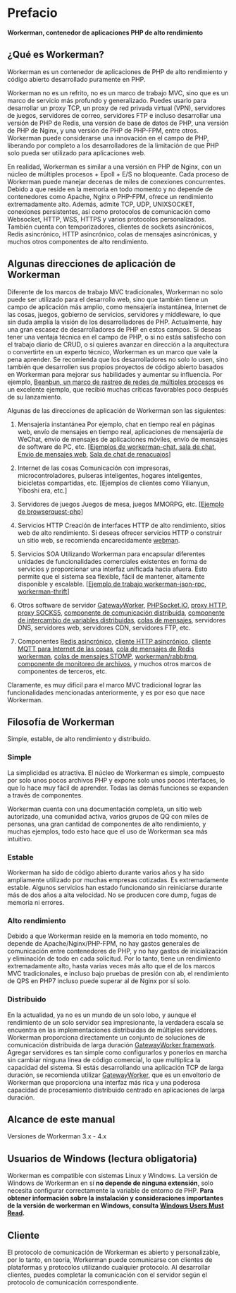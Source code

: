 # Prefacio

**Workerman, contenedor de aplicaciones PHP de alto rendimiento**

## ¿Qué es Workerman?
Workerman es un contenedor de aplicaciones de PHP de alto rendimiento y código abierto desarrollado puramente en PHP.

Workerman no es un refrito, no es un marco de trabajo MVC, sino que es un marco de servicio más profundo y generalizado. Puedes usarlo para desarrollar un proxy TCP, un proxy de red privada virtual (VPN), servidores de juegos, servidores de correo, servidores FTP e incluso desarrollar una versión de PHP de Redis, una versión de base de datos de PHP, una versión de PHP de Nginx, y una versión de PHP de PHP-FPM, entre otros. Workerman puede considerarse una innovación en el campo de PHP, liberando por completo a los desarrolladores de la limitación de que PHP solo pueda ser utilizado para aplicaciones web.

En realidad, Workerman es similar a una versión en PHP de Nginx, con un núcleo de múltiples procesos + Epoll + E/S no bloqueante. Cada proceso de Workerman puede manejar decenas de miles de conexiones concurrentes. Debido a que reside en la memoria en todo momento y no depende de contenedores como Apache, Nginx o PHP-FPM, ofrece un rendimiento extremadamente alto. Además, admite TCP, UDP, UNIXSOCKET, conexiones persistentes, así como protocolos de comunicación como Websocket, HTTP, WSS, HTTPS y varios protocolos personalizados. También cuenta con temporizadores, clientes de sockets asincrónicos, Redis asincrónico, HTTP asincrónico, colas de mensajes asincrónicas, y muchos otros componentes de alto rendimiento.

## Algunas direcciones de aplicación de Workerman
Diferente de los marcos de trabajo MVC tradicionales, Workerman no solo puede ser utilizado para el desarrollo web, sino que también tiene un campo de aplicación más amplio, como mensajería instantánea, Internet de las cosas, juegos, gobierno de servicios, servidores y middleware, lo que sin duda amplía la visión de los desarrolladores de PHP. Actualmente, hay una gran escasez de desarrolladores de PHP en estos campos. Si deseas tener una ventaja técnica en el campo de PHP, o si no estás satisfecho con el trabajo diario de CRUD, o si quieres avanzar en dirección a la arquitectura o convertirte en un experto técnico, Workerman es un marco que vale la pena aprender. Se recomienda que los desarrolladores no solo lo usen, sino también que desarrollen sus propios proyectos de código abierto basados en Workerman para mejorar sus habilidades y aumentar su influencia. Por ejemplo, [Beanbun, un marco de rastreo de redes de múltiples procesos](https://github.com/kiddyuchina/Beanbun) es un excelente ejemplo, que recibió muchas críticas favorables poco después de su lanzamiento.

Algunas de las direcciones de aplicación de Workerman son las siguientes:

1. Mensajería instantánea
   Por ejemplo, chat en tiempo real en páginas web, envío de mensajes en tiempo real, aplicaciones de mensajería de WeChat, envío de mensajes de aplicaciones móviles, envío de mensajes de software de PC, etc.
   [[Ejemplos de workerman-chat, sala de chat](https://www.workerman.net/workerman-chat), [Envío de mensajes web](https://www.workerman.net/web-sender), [Sala de chat de renacuajos](https://www.workerman.net/workerman-todpole)]

2. Internet de las cosas
   Comunicación con impresoras, microcontroladores, pulseras inteligentes, hogares inteligentes, bicicletas compartidas, etc.
   [Ejemplos de clientes como Yilianyun, Yiboshi era, etc.]

3. Servidores de juegos
   Juegos de mesa, juegos MMORPG, etc.
   [[Ejemplo de browserquest-php](https://www.workerman.net/browserquest)]

4. Servicios HTTP
   Creación de interfaces HTTP de alto rendimiento, sitios web de alto rendimiento. Si deseas ofrecer servicios HTTP o construir un sitio web, se recomienda encarecidamente [webman](https://github.com/walkor/webman).

5. Servicios SOA
   Utilizando Workerman para encapsular diferentes unidades de funcionalidades comerciales existentes en forma de servicios y proporcionar una interfaz unificada hacia afuera. Esto permite que el sistema sea flexible, fácil de mantener, altamente disponible y escalable.
   [[Ejemplo de trabajo workerman-json-rpc](https://github.com/walkor/workerman-jsonrpc), [workerman-thrift](https://github.com/walkor/workerman-thrift)]

6. Otros software de servidor
   [GatewayWorker](https://www.workerman.net/doc/gateway-worker), [PHPSocket.IO](https://www.workerman.net/phpsocket_io), [proxy HTTP](https://github.com/walkor/php-http-proxy), [proxy SOCKS5](https://github.com/walkor/php-socks5), [componente de comunicación distribuida](https://github.com/walkor/Channel), [componente de intercambio de variables distribuidas](https://github.com/walkor/GlobalData), [colas de mensajes](https://github.com/walkor/workerman-queue), servidores DNS, servidores web, servidores CDN, servidores FTP, etc.

7. Componentes
   [Redis asincrónico](components/workerman-redis.md), [cliente HTTP asincrónico](components/workerman-http-client.md), [cliente MQTT para Internet de las cosas](components/workerman-mqtt.md), [cola de mensajes de Redis workerman](components/workerman-redis-queue.md), [colas de mensajes STOMP](components/workerman-stomp.md), [workerman/rabbitmq](components/workerman-rabbitmq.md), [componente de monitoreo de archivos](components/file-monitor.md), y muchos otros marcos de componentes de terceros, etc.

Claramente, es muy difícil para el marco MVC tradicional lograr las funcionalidades mencionadas anteriormente, y es por eso que nace Workerman.

## Filosofía de Workerman
Simple, estable, de alto rendimiento y distribuido.

### **Simple**
La simplicidad es atractiva. El núcleo de Workerman es simple, compuesto por solo unos pocos archivos PHP y expone solo unos pocos interfaces, lo que lo hace muy fácil de aprender. Todas las demás funciones se expanden a través de componentes.

Workerman cuenta con una documentación completa, un sitio web autorizado, una comunidad activa, varios grupos de QQ con miles de personas, una gran cantidad de componentes de alto rendimiento, y muchas ejemplos, todo esto hace que el uso de Workerman sea más intuitivo.

### **Estable**
Workerman ha sido de código abierto durante varios años y ha sido ampliamente utilizado por muchas empresas cotizadas. Es extremadamente estable. Algunos servicios han estado funcionando sin reiniciarse durante más de dos años a alta velocidad. No se producen core dump, fugas de memoria ni errores.

### **Alto rendimiento**
Debido a que Workerman reside en la memoria en todo momento, no depende de Apache/Nginx/PHP-FPM, no hay gastos generales de comunicación entre contenedores de PHP, y no hay gastos de inicialización y eliminación de todo en cada solicitud. Por lo tanto, tiene un rendimiento extremadamente alto, hasta varias veces más alto que el de los marcos MVC tradicionales, e incluso bajo pruebas de presión con ab, el rendimiento de QPS en PHP7 incluso puede superar al de Nginx por sí solo.

### **Distribuido**
En la actualidad, ya no es un mundo de un solo lobo, y aunque el rendimiento de un solo servidor sea impresionante, la verdadera escala se encuentra en las implementaciones distribuidas de múltiples servidores. Workerman proporciona directamente un conjunto de soluciones de comunicación distribuida de larga duración [GatewayWorker framework](https://doc2.workerman.net). Agregar servidores es tan simple como configurarlos y ponerlos en marcha sin cambiar ninguna línea de código comercial, lo que multiplica la capacidad del sistema. Si estás desarrollando una aplicación TCP de larga duración, se recomienda utilizar [GatewayWorker](https://doc2.workerman.net), que es un envoltorio de Workerman que proporciona una interfaz más rica y una poderosa capacidad de procesamiento distribuido centrado en aplicaciones de larga duración.

## Alcance de este manual
Versiones de Workerman 3.x - 4.x

## Usuarios de Windows (lectura obligatoria)
Workerman es compatible con sistemas Linux y Windows. La versión de Windows de Workerman en sí **no depende de ninguna extensión**, solo necesita configurar correctamente la variable de entorno de PHP. **Para obtener información sobre la instalación y consideraciones importantes de la versión de workerman en Windows, consulta [Windows Users Must Read](https://www.workerman.net/windows).**

## Cliente
El protocolo de comunicación de Workerman es abierto y personalizable, por lo tanto, en teoría, Workerman puede comunicarse con clientes de plataformas y protocolos utilizando cualquier protocolo. Al desarrollar clientes, puedes completar la comunicación con el servidor según el protocolo de comunicación correspondiente.
